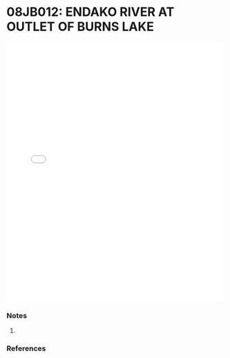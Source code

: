 # 08JB012: ENDAKO RIVER AT OUTLET OF BURNS LAKE

<iframe src="/_static/stations/08JB012_fdc.html" width="100%" height="600" frameborder="0"></iframe>

### Notes
1. 

### References

